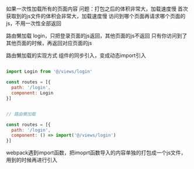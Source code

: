 ##  

如果一次性加载所有的页面内容
问题：打包之后的体积非常大，加载速度慢
首次获取到的js文件的体积会非常大，加载速度慢
访问到哪个页面再请求哪个页面的js，不用一次性全部返回

路由懒加载
login，只把登录页面的js返回，其他页面的js不返回
只有你访问到了其他页面的时候，再返回对应页面的js

路由懒加载的实现方式
组件的同步引入，变成动态import引入

```js

import Login from '@/views/login'

const routes = [{
  path: '/login',
  component: Login
}]


// 路由懒加载

const routes = [{
  path: '/login',
  component: () => import('@/views/login')
}]
```

webpack遇到import函数，把imoprt函数导入的内容单独的打包成一个js文件，用到的时候再进行引入

